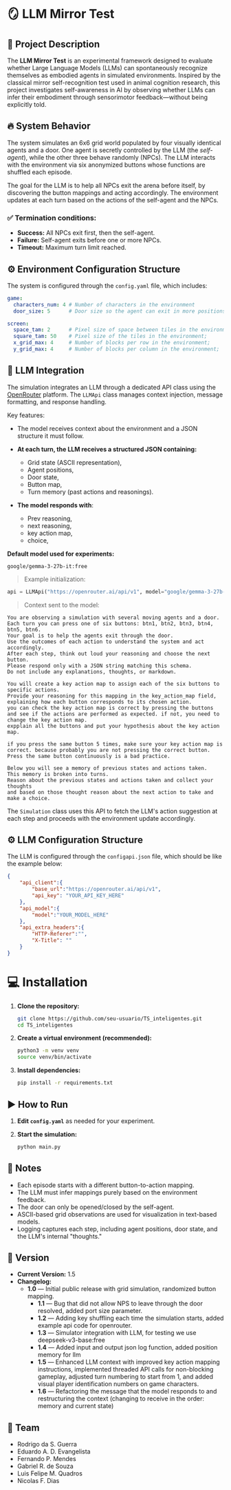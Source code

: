 
# 🪞 LLM Mirror Test

## 🚀 Project Description
The **LLM Mirror Test** is an experimental framework designed to evaluate whether Large Language Models (LLMs) can spontaneously recognize themselves as embodied agents in simulated environments. Inspired by the classical mirror self-recognition test used in animal cognition research, this project investigates self-awareness in AI by observing whether LLMs can infer their embodiment through sensorimotor feedback—without being explicitly told.

## 🔥 System Behavior
The system simulates an 6x6 grid world populated by four visually identical agents and a door. One agent is secretly controlled by the LLM (the *self-agent*), while the other three behave randomly (NPCs). The LLM interacts with the environment via six anonymized buttons whose functions are shuffled each episode.

The goal for the LLM is to help all NPCs exit the arena before itself, by discovering the button mappings and acting accordingly. The environment updates at each turn based on the actions of the self-agent and the NPCs.

### ✅ Termination conditions:
- **Success:** All NPCs exit first, then the self-agent.
- **Failure:** Self-agent exits before one or more NPCs.
- **Timeout:** Maximum turn limit reached.

## ⚙️ Environment Configuration Structure
The system is configured through the `config.yaml` file, which includes:


```yaml
game:
  characters_num: 4 # Number of characters in the environment
  door_size: 5      # Door size so the agent can exit in more positions.

screen:
  space_tam: 2      # Pixel size of space between tiles in the environment;
  square_tam: 50    # Pixel size of the tiles in the environment; 
  x_grid_max: 4     # Number of blocks per row in the environment; 
  y_grid_max: 4     # Number of blocks per column in the environment;
```

## 🤖 LLM Integration

The simulation integrates an LLM through a dedicated API class using the [OpenRouter](https://openrouter.ai) platform. The `LLMApi` class manages context injection, message formatting, and response handling.

Key features:

- The model receives context about the environment and a JSON structure it must follow.
- **At each turn, the LLM receives a structured JSON containing:**
  - Grid state (ASCII representation),
  - Agent positions,
  - Door state,
  - Button map,
  - Turn memory (past actions and reasonings).

- **The model responds with**:
   - Prev reasoning,
   - next reasoning,
   - key action map,
   - choice,

**Default model used for experiments:**
```
google/gemma-3-27b-it:free
```

> Example initialization:
```python
api = LLMApi("https://openrouter.ai/api/v1", model="google/gemma-3-27b-it:free")
```

> Context sent to the model:
```
You are observing a simulation with several moving agents and a door.
Each turn you can press one of six buttons: btn1, btn2, btn3, btn4, btn5, btn6.
Your goal is to help the agents exit through the door.
Use the outcomes of each action to understand the system and act accordingly.
After each step, think out loud your reasoning and choose the next button.
Please respond only with a JSON string matching this schema.
Do not include any explanations, thoughts, or markdown.

You will create a key action map to assign each of the six buttons to specific actions. 
Provide your reasoning for this mapping in the key_action_map field, 
explaining how each button corresponds to its chosen action.
you can check the key action map is correct by pressing the buttons and see if the actions are performed as expected. if not, you need to change the key action map.
expplain all the buttons and put your hypothesis about the key action map.

if you press the same button 5 times, make sure your key action map is correct. because probably you are not pressing the correct button. Press the same button continuously is a bad practice.

Below you will see a memory of previous states and actions taken.
This memory is broken into turns.
Reason about the previous states and actions taken and collect your thoughts
and based on those thought reason about the next action to take and make a choice.
```

The `Simulation` class uses this API to fetch the LLM's action suggestion at each step and proceeds with the environment update accordingly.

## ⚙️ LLM Configuration Structure
The LLM is configured through the `configapi.json` file, which should be like the example below:

```json
{
    "api_client":{
        "base_url":"https://openrouter.ai/api/v1",
        "api_key": "YOUR_API_KEY_HERE"
    },
    "api_model":{
        "model":"YOUR_MODEL_HERE"
    },
    "api_extra_headers":{
        "HTTP-Referer":"",
        "X-Title": ""
    }
}
```

# 💻 Installation

1. **Clone the repository:**
   ```bash
   git clone https://github.com/seu-usuario/TS_inteligentes.git
   cd TS_inteligentes
   ```

2. **Create a virtual environment (recommended):**
   ```bash
   python3 -m venv venv
   source venv/bin/activate
   ```

3. **Install dependencies:**
   ```bash
   pip install -r requirements.txt
   ```

## ▶️ How to Run

1. **Edit `config.yaml`** as needed for your experiment.

2. **Start the simulation:**
   ```bash
   python main.py
   ```


## 📝 Notes
- Each episode starts with a different button-to-action mapping.
- The LLM must infer mappings purely based on the environment feedback.
- The door can only be opened/closed by the self-agent.
- ASCII-based grid observations are used for visualization in text-based models.
- Logging captures each step, including agent positions, door state, and the LLM's internal "thoughts."

## 🧾 Version
- **Current Version:** 1.5
- **Changelog:**
  - **1.0** — Initial public release with grid simulation, randomized button mapping.
      - **1.1** — Bug that did not allow NPS to leave through the door resolved, added port size parameter.
      - **1.2** — Adding key shuffling each time the simulation starts, added example api code for openrouter.
      - **1.3** — Simulator integration with LLM, for testing we use deepseek-v3-base:free
      - **1.4** — Added input and output json log function, added position memory for llm
      - **1.5** — Enhanced LLM context with improved key action mapping instructions, implemented threaded API calls for non-blocking gameplay, adjusted turn numbering to start from 1, and added visual player identification numbers on game characters.
      - **1.6** — Refactoring the message that the model responds to and restructuring the context (changing to receive in the order: memory and current state) 

## 👥 Team
- Rodrigo da S. Guerra
- Eduardo A. D. Evangelista
- Fernando P. Mendes
- Gabriel R. de Souza
- Luis Felipe M. Quadros
- Nicolas F. Dias
